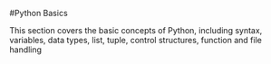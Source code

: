 #Python Basics

This section covers the basic concepts of Python, including syntax, variables, data types, list, tuple, control structures, function and file handling